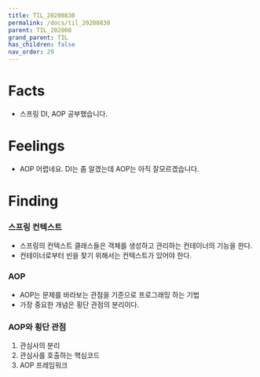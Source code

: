 ```yaml
---
title: TIL_20200830
permalink: /docs/til_20200830
parent: TIL_202008
grand_parent: TIL
has_children: false
nav_order: 29
---
```


# Facts

- 스프링 DI, AOP 공부했습니다.

# Feelings

- AOP 어렵네요. DI는 좀 알겠는데 AOP는 아직 잘모르겠습니다.

# Finding

### 스프링 컨텍스트

- 스프링의 컨텍스트 클래스들은 객체를 생성하고 관리하는 컨테이너의 기능을 한다.
- 컨테이너로부터 빈을 찾기 위해서는 컨텍스트가 있어야 한다.

### AOP

- AOP는 문제를 바라보는 관점을 기준으로 프로그래밍 하는 기법
- 가장 중요한 개념은 횡단 관점의 분리이다.

### AOP와 횡단 관점

1. 관심사의 분리
2. 관심사를 호출하는 핵심코드
3. AOP 프레임워크
